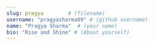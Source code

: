 ```yaml
---
slug: pragya        # (filename)
username: "pragyasharma09" # (github username)
name: "Pragya Sharma"  # (your name)
bio: "Rise and Shine" # (About yourself)
---
```

